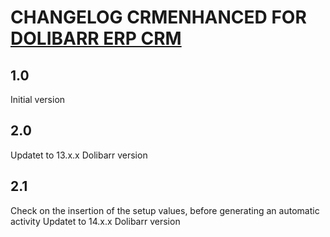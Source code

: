 # CHANGELOG CRMENHANCED FOR <a href="https://www.dolibarr.org">DOLIBARR ERP CRM</a>

## 1.0
Initial version
## 2.0
Updatet to 13.x.x Dolibarr version
## 2.1
Check on the insertion of the setup values, before generating an automatic activity
Updatet to 14.x.x Dolibarr version

